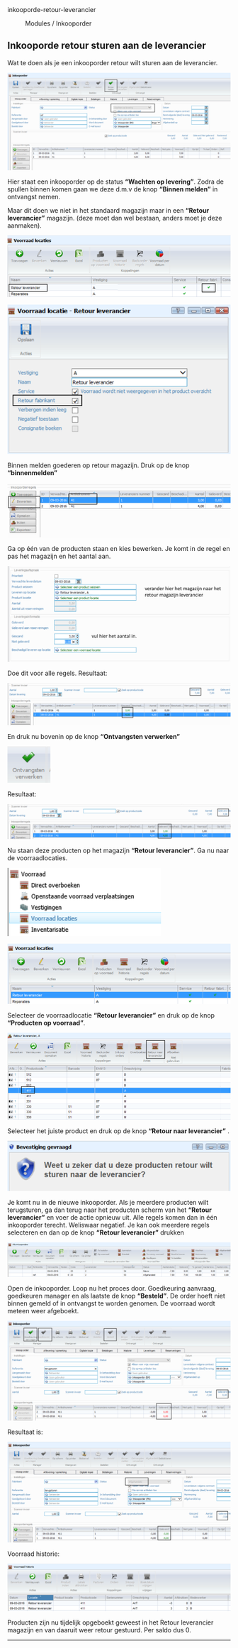 <properties>
	<page>
		<title>inkooporde-retour-leverancier</title>
		<description>inkooporde-retour-leverancier</description>
	</page>
	<menu>
		<position>Modules / Inkooporder</position> 
		<title>Inkooporde retour leverancier</title>
	</menu>
</properties>

## Inkooporde retour sturen aan de leverancier ##

Wat te doen als je een inkooporder retour wilt sturen aan de leverancier.

![](images/1.png)
 
Hier staat een inkooporder op de status **“Wachten op levering”**. Zodra de spullen binnen komen gaan we deze d.m.v de knop **“Binnen melden”** in ontvangst nemen.

Maar dit doen we niet in het standaard magazijn maar in een **“Retour leverancier”** magazijn. (deze moet dan wel bestaan, anders moet je deze aanmaken).
 
![](images/2.png)
 
![](images/3.png)

Binnen melden goederen op retour magazijn.
Druk op de knop **“binnenmelden”**

![](images/4.png) 

Ga op één van de producten staan en kies bewerken.
Je komt in de regel en pas het magazijn en het aantal aan.

![](images/5.png)

Doe dit voor alle regels.
Resultaat:

![](images/6.png)

En druk nu bovenin op de knop **“Ontvangsten verwerken”**

![](images/7.png) 

Resultaat:
 
![](images/8.png)

Nu staan deze producten op het magazijn **“Retour leverancier”**.
Ga nu naar de voorraadlocaties.

![](images/9.png)

![](images/10.png)

Selecteer de voorraadlocatie **“Retour leverancier”** en druk op de knop **“Producten op voorraad”**.

![](images/11.png)

Selecteer het juiste product en druk op de knop **“Retour naar leverancier”** .

![](images/12.png) 

Je komt nu in de nieuwe inkooporder. Als je meerdere producten wilt terugsturen, ga dan terug naar het producten scherm van het **“Retour leverancier”** en voer de actie opnieuw uit. Alle regels komen dan in één inkooporder terecht. Weliswaar negatief. Je kan ook meerdere regels selecteren en dan op de knop **“Retour leverancier”** drukken

![](images/13.png)

Open de inkooporder.
Loop nu het proces door. Goedkeuring aanvraag, goedkeuren manager en als laatste de knop **“Besteld”**. De order hoeft niet binnen gemeld of in ontvangst te worden genomen.
De voorraad wordt meteen weer afgeboekt.

![](images/14.png)
 
Resultaat is:

![](images/15.png)

Voorraad historie:
 
![](images/16.png)

Producten zijn nu tijdelijk opgeboekt geweest in het  Retour leverancier magazijn en van daaruit weer retour gestuurd. Per saldo dus 0.


----------

